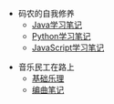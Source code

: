 <!-- /_navbar.md -->

- 码农的自我修养
  - [Java学习笔记](/Coder/JavaLearn/)
  - [Python学习笔记](/Coder/PythonLearn/)
  - [JavaScript学习笔记](/Coder/JavaScriptLearn/)

* 音乐民工在路上
  * [基础乐理](/Musicser/musicBase/)
  * [编曲笔记](/Musicser/musicMix/)

